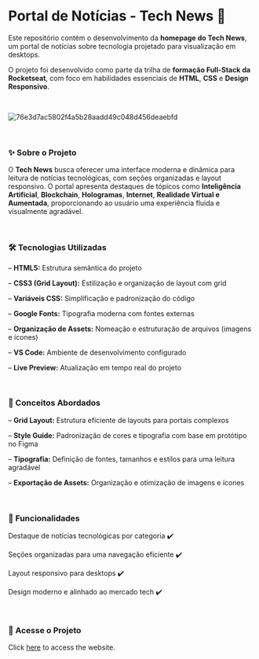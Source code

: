 # Portal de Notícias - Tech News 📰
Este repositório contém o desenvolvimento da **homepage do Tech News**, um portal de notícias sobre tecnologia projetado para visualização em desktops.

O projeto foi desenvolvido como parte da trilha de **formação Full-Stack da Rocketseat**, com foco em habilidades essenciais de **HTML**, **CSS** e **Design Responsivo**.

<br>

![76e3d7ac5802f4a5b28aadd49c048d456deaebfd](https://github.com/user-attachments/assets/9c9063c1-dd2d-4385-b8a0-4ee7f615db9d)

<br>

### ✨ Sobre o Projeto
O **Tech News** busca oferecer uma interface moderna e dinâmica para leitura de notícias tecnológicas, com seções organizadas e layout responsivo. O portal apresenta destaques de tópicos como **Inteligência Artificial**, **Blockchain**, **Hologramas**, **Internet**, **Realidade Virtual e Aumentada**, proporcionando ao usuário uma experiência fluida e visualmente agradável.

<br>

### 🛠️ Tecnologias Utilizadas
– **HTML5:** Estrutura semântica do projeto

– **CSS3 (Grid Layout):** Estilização e organização de layout com grid

– **Variáveis CSS:** Simplificação e padronização do código

– **Google Fonts:** Tipografia moderna com fontes externas

– **Organização de Assets:** Nomeação e estruturação de arquivos (imagens e ícones)

– **VS Code:** Ambiente de desenvolvimento configurado

– **Live Preview:** Atualização em tempo real do projeto

<br>

### 🧠 Conceitos Abordados
– **Grid Layout:** Estrutura eficiente de layouts para portais complexos

– **Style Guide:** Padronização de cores e tipografia com base em protótipo no Figma

– **Tipografia:** Definição de fontes, tamanhos e estilos para uma leitura agradável

– **Exportação de Assets:** Organização e otimização de imagens e ícones

<br>

### 🎯 Funcionalidades
Destaque de notícias tecnológicas por categoria ✔️

Seções organizadas para uma navegação eficiente ✔️

Layout responsivo para desktops ✔️

Design moderno e alinhado ao mercado tech ✔️

<br>

### 🔗 Acesse o Projeto
 
Click <a href="https://arianemoura.github.io/portaldenoticias/" target="_blank">here</a> to access the website.



